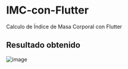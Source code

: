 # IMC-con-Flutter
Calculo de Índice de Masa Corporal con Flutter
## Resultado obtenido
![image](https://user-images.githubusercontent.com/70409607/217402244-497dd57f-d79d-47a6-a36f-be65d55e5fdc.png)
